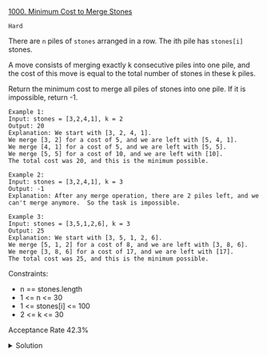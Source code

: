 [1000. Minimum Cost to Merge Stones](https://leetcode.com/problems/minimum-cost-to-merge-stones/)

`Hard`

There are `n` piles of `stones` arranged in a row. The ith pile has `stones[i]` stones.

A move consists of merging exactly k consecutive piles into one pile, and the cost of this move is equal to the total number of stones in these k piles.

Return the minimum cost to merge all piles of stones into one pile. If it is impossible, return -1.

```
Example 1:
Input: stones = [3,2,4,1], k = 2
Output: 20
Explanation: We start with [3, 2, 4, 1].
We merge [3, 2] for a cost of 5, and we are left with [5, 4, 1].
We merge [4, 1] for a cost of 5, and we are left with [5, 5].
We merge [5, 5] for a cost of 10, and we are left with [10].
The total cost was 20, and this is the minimum possible.

Example 2:
Input: stones = [3,2,4,1], k = 3
Output: -1
Explanation: After any merge operation, there are 2 piles left, and we can't merge anymore.  So the task is impossible.

Example 3:
Input: stones = [3,5,1,2,6], k = 3
Output: 25
Explanation: We start with [3, 5, 1, 2, 6].
We merge [5, 1, 2] for a cost of 8, and we are left with [3, 8, 6].
We merge [3, 8, 6] for a cost of 17, and we are left with [17].
The total cost was 25, and this is the minimum possible.
``` 

Constraints:

- n == stones.length
- 1 <= n <= 30
- 1 <= stones[i] <= 100
- 2 <= k <= 30

Acceptance Rate
42.3%

<details>
<summary>Solution</summary>

[HuifengGuan](https://www.youtube.com/watch?v=S1IUYAtgzus)
[Lee215](https://leetcode.com/problems/minimum-cost-to-merge-stones/solutions/247567/java-c-python-dp/?orderBy=most_votes)
[cappuccinuo](https://leetcode.com/problems/minimum-cost-to-merge-stones/solutions/247657/java-bottom-up-top-down-dp-with-explaination/)
[grandyang](https://www.cnblogs.com/grandyang/p/10493371.html)
</details>